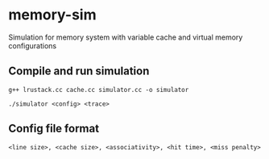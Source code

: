 # memory-sim
Simulation for memory system with variable cache and virtual memory configurations
## Compile and run simulation
```
g++ lrustack.cc cache.cc simulator.cc -o simulator
```
```
./simulator <config> <trace>
```
## Config file format
```
<line size>, <cache size>, <associativity>, <hit time>, <miss penalty>
```